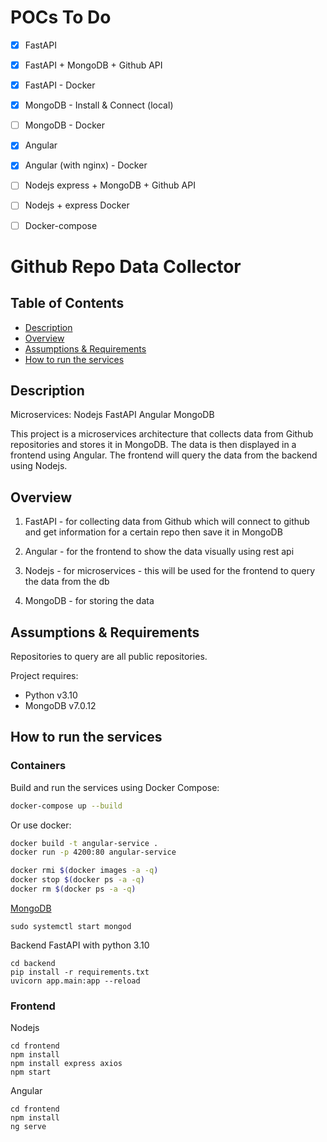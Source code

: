 # POCs To Do

- [x] FastAPI
- [x] FastAPI + MongoDB + Github API
- [x] FastAPI - Docker
- [x] MongoDB - Install & Connect (local)
- [ ] MongoDB - Docker
- [x] Angular
- [x] Angular (with nginx) - Docker
- [ ] Nodejs express + MongoDB + Github API
- [ ] Nodejs + express Docker
- [ ] Docker-compose


# Github Repo Data Collector

## Table of Contents

- [Description](#description)
- [Overview](#overview)
- [Assumptions & Requirements](#assumptions--requirements)
- [How to run the services](#how-to-run-the-services)


## Description

Microservices: Nodejs  FastAPI Angular MongoDB

This project is a microservices architecture that collects data from Github repositories and stores it in MongoDB. The data is then displayed in a frontend using Angular. The frontend will query the data from the backend using Nodejs.

## Overview

1. FastAPI - for collecting data from Github which will connect to github and get information for a certain repo then save it in MongoDB

2. Angular - for the frontend to show the data visually using rest api

3. Nodejs - for microservices - this will be used for the frontend to query the data from the db

4. MongoDB - for storing the data

## Assumptions & Requirements

Repositories to query are all public repositories. 

Project requires:

- Python v3.10
- MongoDB v7.0.12


## How to run the services

### Containers

Build and run the services using Docker Compose:

```sh
docker-compose up --build
```

Or use docker: 

```sh
docker build -t angular-service .
docker run -p 4200:80 angular-service

docker rmi $(docker images -a -q)
docker stop $(docker ps -a -q)
docker rm $(docker ps -a -q)
```


[MongoDB](https://www.mongodb.com/docs/manual/tutorial/install-mongodb-on-ubuntu/)

```
sudo systemctl start mongod
```

Backend FastAPI with python 3.10

```
cd backend
pip install -r requirements.txt
uvicorn app.main:app --reload
```



### Frontend 

Nodejs

```
cd frontend
npm install
npm install express axios
npm start
```



Angular

```
cd frontend
npm install
ng serve
```


